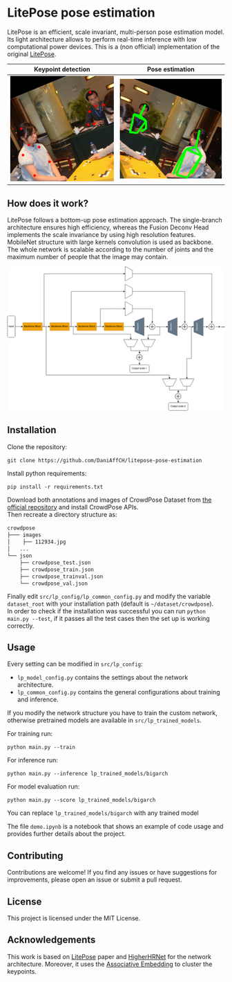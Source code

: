 # LitePose pose estimation

LitePose is an efficient, scale invariant, multi-person pose estimation model. Its light architecture allows to perform real-time inference with low computational power devices. This is a (non official) implementation of the original [LitePose][1].


Keypoint detection                            |  Pose estimation
:--------------------------------------------:|:-------------------------------------:
![Keypoint detecttion](/assets/keypoints.png) |  ![Pose estimation](/assets/pose.png)




## How does it work?

LitePose follows a bottom-up pose estimation approach. The single-branch architecture ensures high efficiency, whereas the Fusion Deconv Head implements the scale invariance by using high resolution features.
MobileNet structure with large kernels convolution is used as backbone. The whole network is scalable according to the number of joints and the maximum number of people that the image may contain.

![Network Architecture!](/assets/structure.png)

## Installation
Clone the repository:
```
git clone https://github.com/DaniAffCH/litepose-pose-estimation
```

Install python requirements:
```
pip install -r requirements.txt
```

Download both annotations and images of CrowdPose Dataset from [the official repository](https://github.com/Jeff-sjtu/CrowdPose) and install CrowdPose APIs.  
Then recreate a directory structure as:
```
crowdpose
├─── images
│    ├── 112934.jpg
│   ...
└── json
    ├── crowdpose_test.json
    ├── crowdpose_train.json
    ├── crowdpose_trainval.json
    └── crowdpose_val.json
```

Finally edit `src/lp_config/lp_common_config.py` and modify the variable `dataset_root` with your installation path (default is `~/dataset/crowdpose`).  
In order to check if the installation was successful you can run `python main.py --test`, if it passes all the test cases then the set up is working correctly.

## Usage 

Every setting can be modified in `src/lp_config`:
- `lp_model_config.py` contains the settings about the network architecture.
- `lp_common_config.py` contains the general configurations about training and inference.  

If you modify the network structure you have to train the custom network, otherwise pretrained models are available in `src/lp_trained_models`.

For training run:
```
python main.py --train
```

For inference run:
```
python main.py --inference lp_trained_models/bigarch
```

For model evaluation run:
```
python main.py --score lp_trained_models/bigarch
```

You can replace `lp_trained_models/bigarch` with any trained model

The file `demo.ipynb` is a notebook that shows an example of code usage and provides further details about the project.

## Contributing
Contributions are welcome! If you find any issues or have suggestions for improvements, please open an issue or submit a pull request.

## License
This project is licensed under the MIT License.

## Acknowledgements
This work is based on [LitePose][2] paper and [HigherHRNet][3] for the network architecture. Moreover, it uses the [Associative Embedding][4] to cluster the keypoints.

[1]:https://github.com/mit-han-lab/litepose
[2]:https://openaccess.thecvf.com/content/CVPR2022/papers/Wang_Lite_Pose_Efficient_Architecture_Design_for_2D_Human_Pose_Estimation_CVPR_2022_paper.pdf
[3]:https://arxiv.org/pdf/1908.10357.pdf
[4]:https://papers.nips.cc/paper/2017/file/8edd72158ccd2a879f79cb2538568fdc-Paper.pdf
